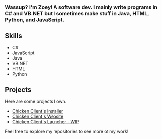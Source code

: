 ### Wassup? I'm Zoey! A software dev. I mainly write programs in C# and VB.NET but I sometimes make stuff in Java, HTML, Python, and JavaScript.

## Skills
- C#
- JavaScript
- Java
- VB.NET
- HTML
- Python

## Projects
Here are some projects I own.
- [Chicken Client's Installer](https://github.com/ChickenClient/Installer)
- [Chicken Client's Website](https://github.com/ChickenClient/Website)
- [Chicken Client's Launcher - WIP](https://github.com/ChickenClient/Launcher)

Feel free to explore my repositories to see more of my work!
